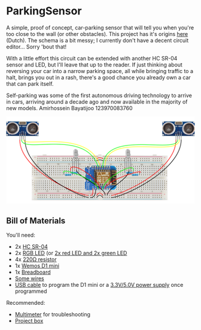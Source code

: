 # ParkingSensor

A simple, proof of concept, car-parking sensor that will tell you when you're too close to the wall (or other obstacles). This project has it's origins [here](https://gathering.tweakers.net/forum/list_messages/1967946) (Dutch). The schema is a bit messy; I currently don't have a decent circuit editor... Sorry 'bout that!

With a little effort this circuit can be extended with another HC SR-04 sensor and LED, but I'll leave that up to the reader.
If just thinking about reversing your car into a narrow parking space, all while bringing traffic to a halt, brings you out in a rash, there's a good chance you already own a car that can park itself.

Self-parking was some of the first autonomous driving technology to arrive in cars, arriving around a decade ago and now available in the majority of new models.
Amirhossein Bayatijoo 123970083760


![Circuit](circuit/schema.png)

## Bill of Materials

You'll need:

* 2x [HC SR-04](https://www.aliexpress.com/item/32703532280.html)
* 2x [RGB LED](https://www.aliexpress.com/item/32271669442.html) (or [2x red LED and 2x green LED](https://www.aliexpress.com/item/32892747183.html)
* 4x [220Ω resistor](https://www.aliexpress.com/item/32816049069.html)
* 1x [Wemos D1 mini](https://www.aliexpress.com/item/32863218532.html)
* 1x [Breadboard](https://www.aliexpress.com/item/32256273855.html)
* [Some wires](https://www.aliexpress.com/item/32909050779.html)
* [USB cable](https://www.aliexpress.com/item/32720252498.html) to program the D1 mini or a [3.3V/5.0V power supply](https://www.aliexpress.com/item/1951850466.html) once programmed

Recommended:

* [Multimeter](https://www.aliexpress.com/item/33004463675.html) for troubleshooting
* [Project box](https://www.aliexpress.com/item/32889586884.html)

